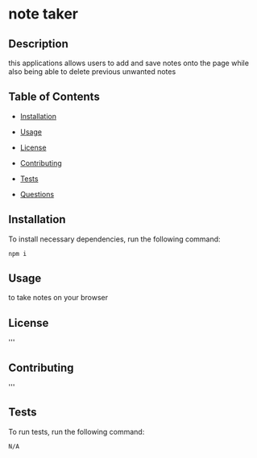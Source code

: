 
# note taker

## Description

this applications allows users to add and save notes onto the page while also being able to delete previous unwanted notes

## Table of Contents 

* [Installation](#installation)

* [Usage](#usage)

* [License](#license)

* [Contributing](#contributing)

* [Tests](#tests)

* [Questions](#questions)

## Installation

To install necessary dependencies, run the following command:

```
npm i
```

## Usage

to take notes on your browser 

## License

'''
  
## Contributing

'''

## Tests

To run tests, run the following command:

```
N/A
```


